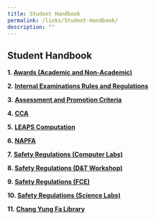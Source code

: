 ```yaml
---
title: Student Handbook
permalink: /links/Student-Handbook/
description: ""
---
```

## Student Handbook

**1. [Awards (Academic and Non-Academic)](/files/Links/Student%20Handbook/Awards%20(Academic%20and%20Non%20Academic).pdf)**

**2. [Internal Examinations Rules and Regulations](/files/Links/Student%20Handbook/Internal%20Examination%20Rules%20and%20Regulations.pdf)**  

**3. [Assessment and Promotion Criteria](/files/Links/Student%20Handbook/Assessment%20and%20Promotion%20Criteria.pdf)**  

**4. [CCA](/files/Links/Student%20Handbook/CCA.pdf)**

**5. [LEAPS Computation](/files/Links/Student%20Handbook/LEAPS.pdf)**

**6. [NAPFA](/files/Links/Student%20Handbook/NAPFA%20Standards.pdf)**

**7. [Safety Regulations (Computer Labs)](/files/Links/Student%20Handbook/Safety%20Regulations%20in%20Computer%20Labs.pdf)**

**8. [Safety Regulations (D&T Workshop)](/files/Links/Student%20Handbook/Safety%20Regulations%20in%20D&T%20Workshop.pdf)**

**9. [Safety Regulations (FCE)](/files/Links/Student%20Handbook/Safety%20Regulations%20in%20Kitchen.pdf)**

**10. [Safety Regulations (Science Labs)](/files/Links/Student%20Handbook/Safety%20Regulations%20in%20Science%20Labs.pdf)**

**11. [Chang Yung Fa Library](/files/Links/Student%20Handbook/Chang%20Yung%20Fa%20Library.pdf)**